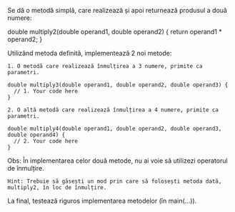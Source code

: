 Se dă o metodă simplă, care realizează și apoi returnează produsul a două numere:

double multiply2(double operand1, double operand2) {
  return operand1 * operand2;
}

Utilizând metoda definită, implementează 2 noi metode:

    1. O metodă care realizează înmulțirea a 3 numere, primite ca parametri.

    double multiply3(double operand1, double operand2, double operand3) {
      // 1. Your code here
    }

    2. O altă metodă care realizează înmulțirea a 4 numere, primite ca parametri.

    double multiply4(double operand1, double operand2, double operand3, double operand4) {
      // 2. Your code here
    }

Obs: În implementarea celor două metode, nu ai voie să utilizezi operatorul de înmulțire.

    Hint: Trebuie să găsești un mod prin care să folosești metoda dată, multiply2, în loc de înmulțire.

La final, testează riguros implementarea metodelor (în main(…)). 
